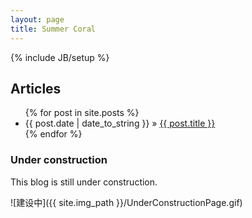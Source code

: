 ```yaml
---
layout: page
title: Summer Coral
---
```

{% include JB/setup %}

## Articles

<ul class="posts">
  {% for post in site.posts %}
    <li><span>{{ post.date | date_to_string }}</span> &raquo; <a href="{{ BASE_PATH }}{{ post.url }}">{{ post.title }}</a></li>
  {% endfor %}
</ul>

### Under construction

This blog is still under construction.

![建设中]({{ site.img_path }}/UnderConstructionPage.gif)

